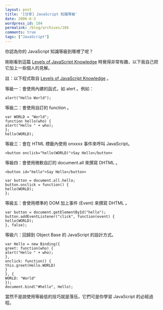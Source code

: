 ```yaml
---
layout: post
title: '[分享] JavaScript 知識等級'
date: 2006-6-3
wordpress_id: 104
permalink: /blog/archives/104
comments: true
tags: ["JavaScript"]
---
```


你認為你的 JavaScript 知識等級到哪裡了呢？

剛剛看到這篇 [Levels of JavaScript Knowledge](http://dean.edwards.name/weblog/2006/06/levels/) 時覺得非常有趣，以下我自己把它加上一些個人的見解。

<!--more-->

註：以下程式取自 [Levels of JavaScript Knowledge](http://dean.edwards.name/weblog/2006/06/levels/) 。 

等級一：會使用內建的函式，如 alert 。例如：

```
alert("Hello World");

```

等級二：會使用自訂的 function 。 

```
var WORLD = "World";
function hello(who) {
alert("Hello " + who);
};
hello(WORLD);

```

等級三：會在 HTML 標籤內使用 onxxxx 事件來呼叫 JavaScript。 

```
<button onclick="hello(WORLD)">Say Hello</button>

```

等級四：會使用微軟自訂的 document.all 來撰寫 DHTML 。 

```
<button id="hello">Say Hello</button>

```

```
var button = document.all.hello;
button.onclick = function() {
hello(WORLD);
};

```

等級五：會使用標準的 DOM 加上事件 (Event) 來撰寫 DHTML 。

```
var button = document.getElementById("hello");
button.addEventListener("click", function(event) {
hello(WORLD);
}, false);

```

等級六：回歸到 Object Base 的 JavaScript 的設計方式。

```
var Hello = new Binding({
greet: function(who) {
alert("Hello " + who);
},
onclick: function() {
this.greet(Hello.WORLD)
}
}, {
WORLD: "World"
});
document.bind("#hello", Hello);

```

當然不是說使用等級低的技巧就是落伍，它們可是你學習 JavaScript 的必經過程。
